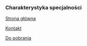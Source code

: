 ### Charakterystyka specjalności

[Strona główna](./README.md)

[Kontakt](./contact.md)

[Do pobrania](./downloads.md)
